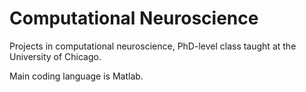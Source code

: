 # Computational Neuroscience
Projects in computational neuroscience, PhD-level class taught at the University of Chicago.

Main coding language is Matlab.
